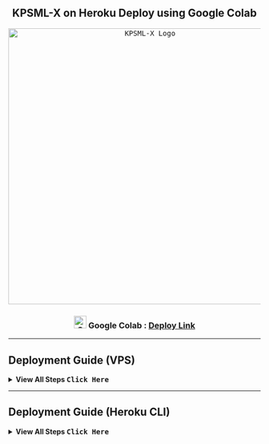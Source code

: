 <div align=center>

## KPSML-X on Heroku Deploy using Google Colab

<p>
    <a href="https://github.com/Tamilupdates/KPSML-X">
        <kbd>
            <img src="https://graph.org/file/879239eb830dd6c00b07e.jpg" width="550" alt="KPSML-X Logo">
        </kbd>
    </a>
</p>

### <img src="https://graph.org/file/504ba776ef0724a4ae85b.png" width="25" alt="Google Colab Logo"> Google Colab : [Deploy Link](https://colab.research.google.com/drive/1ntoqoj3jDq2FtU2-joizh0DO64uoec9q)

</div>

---

## Deployment Guide (VPS)

<details>
  <summary><strong>View All Steps  <kbd>Click Here</kbd></strong></summary>

---

## 1. Prerequisites

- **Tutorial Video from A to Z (Latest Video)**
- Special thanks to [Wiszky](https://github.com/vishnoe115)

[![See Video](https://img.shields.io/badge/See%20Video-black?style=for-the-badge&logo=YouTube)](https://youtu.be/xzLOLyKYl54)

---

## 2. Installing Requirements

Clone this repository:

```bash
git clone https://github.com/Tamilupdates/KPSML-X kpsml-x && cd kpsml-x
```

---

## 3. Build and Run the Docker Image

*Make sure you mount the app folder and install Docker following the official documentation.*

There are two methods to build and run the Docker image:

### 3.1 Using Official Docker Commands

- **Start Docker daemon** (skip if already running):

  ```bash
  sudo dockerd
  ```

- **Build the Docker image:**

  ```bash
  sudo docker build . -t kpsmlx
  ```

- **Run the image:**

  ```bash
  sudo docker run -p 80:80 -p 8080:8080 kpsmlx
  ```

- **To stop the running image:**

  First, list running containers:

  ```bash
  sudo docker ps
  ```

  Then, stop the container using its ID:

  ```bash
  sudo docker stop <container_id>
  ```

---

### 3.2 Using docker-compose (Recommended)

**Note:** If you want to use ports other than 80 and 8080 for torrent file selection and rclone serve respectively, update them in [docker-compose.yml](https://github.com/Tamilupdates/KPSML-X/blob/main/docker-compose.yml).

- **Install docker-compose:**

  ```bash
  sudo apt install docker-compose
  ```

- **Build and run the Docker image (or view the current running image):**

  ```bash
  sudo docker-compose up
  ```

- **After editing files (e.g., using nano to edit start.sh), rebuild:**

  ```bash
  sudo docker-compose up --build
  ```

- **To stop the running image:**

  ```bash
  sudo docker-compose stop
  ```

- **To restart the image:**

  ```bash
  sudo docker-compose start
  ```

- **To view the latest logs from the running container (after mounting the folder):**

  ```bash
  sudo docker-compose up
  ```

- **Tutorial Video for docker-compose and checking ports:**

  [![See Video](https://img.shields.io/badge/See%20Video-black?style=for-the-badge&logo=YouTube)](https://youtu.be/c8_TU1sPK08)


------

#### Docker Notes

**IMPORTANT NOTES**:

1. Set `BASE_URL_PORT` and `RCLONE_SERVE_PORT` variables to any port you want to use. Default is `80` and `8080` respectively.
2. You should stop the running image before deleting the container and you should delete the container before the image.
3. To delete the container (this will not affect on the image):

```
sudo docker container prune
```

4. To delete te images:

```
sudo docker image prune -a
```

5. Check the number of processing units of your machine with `nproc` cmd and times it by 4, then edit `AsyncIOThreadsCount` in qBittorrent.conf.
    
  </li></ol>
</details>

---

## **Deployment Guide (Heroku CLI)**
<details>
  <summary><strong>View All Steps  <kbd>Click Here</kbd></strong></summary>
  
---
  
**Step 1 :** Git clone this Repo and change directory

> Make sure git is Installed in your system or quick run `apt-get install git pip curl -y`

```shell
git clone https://github.com/Tamilupdates/KPSML-X kpsml-x && cd kpsml-x 
```

---

**Step 2 :** Now Install Heroku in your Sytem or checkout Official Heroku Deploy Docs, or Download via `apt-get` or `npm`

> For Android : Use `termux` (Download via FDroid) for CLI usage

**The script requires sudo and isn’t Windows compatible.**

```shell
curl https://cli-assets.heroku.com/install.sh | sh
```

**Install with Ubuntu / Debian apt-get**

```shell
curl https://cli-assets.heroku.com/install-ubuntu.sh | sh
```

**Install via `npm` (Not Recommanded)**

```shell
npm install -g heroku
```

**Official Heroku Install Guide :** [Check Here](https://devcenter.heroku.com/articles/heroku-cli#install-the-heroku-cli)

---

**Step 3 :** Login into Heroku and Log In CLI via Browser 

_With Browser_

```shell
heroku login
```

**OR**

_Without Browser_

```shell
heroku login -i
```

- Put `Heroku Email` : Heroku Email `email@example.com`

- Put `Heroku Password` : Heroku API Key. Get from [Here](https://dashboard.heroku.com/account)

---

**Step 4 :** Create Heroku App and specify stack and region with App Name

```shell
heroku create --region us --stack container APP_NAME
```

**To Be Noted**: Copy the `BASE_URL` after the App is Created and Put the Value in `BASE_URL` when editing `config.env`

**Notes:**
- `--region us` for United States Server.

- `--region eu` for Europe Server.

- `APP_NAME` should be replaced with your unique app name _(Optional)_. If not given it generates a random name.

- `--stack container` for setting stack to container for Dockerfile.

- `--buildpack heroku/python` for using build slug for repo deploy and build.

---

**Step 5 :** Now set all the Required Variables and Files into this Branch MAIN Repo like config.env, accounts.zip, token.pickle, All Private Files(optional)- 

  > Only config.env Mabdatory with Only Mandatory Vars Only, After that Put all Private Files or Vars via Bot Settings `/bs`

**To Edit Inside CLI (nano Editor):** _(Termux Users)_

```shell
nano config.env
```

- **Sample config.env** _(Copy these and Paste in Editor and Fill Up)_
  ```
  BOT_TOKEN = ""
  TELEGRAM_API = ""
  TELEGRAM_HASH = ""
  OWNER_ID = ""
  DATABASE_URL = ""
  BASE_URL = ""
  SET_COMMANDS = "True"
  UPSTREAM_REPO = "https://github.com/Tamilupdates/KPSML-X"
  UPSTREAM_BRANCH = "hk_kpsmlx"
  ```
- After Setup Exit from Editor via `CTRL + X`, followed via `y` and `Enter`...

**Helpful Commands:**

- **Exit from nano** : `CTRL + X`
- **Save File** : `CTRL + S`
- **Check Help** : `CTRL + G`
- **Undo Changes** : `ALT + U`
- ^ means CTRL _(Termux Users)_

---

**Step 6 :** Set Local git remote for Heroku. Give All Commands One by One.

```shell
git add . -f
git commit -m "HK Setup"
heroku git:remote -a APP_NAME
```

---

**Step 7 :** Now push to Heroku via git forcefully to build.

```shell
git push heroku main -f
```

**Heroku Logs:** When checking Logs, Use this will give Complete Logs.

```shell
heroku logs -a APP_NAME
```

- Add arg `-t` for Live Stream Logs and Use `CTRL + C` to Exit from it.

---

**All Heroku CLI Commands :** [Click Here](https://devcenter.heroku.com/articles/heroku-cli-commands#heroku-config-set)

---

# ***Variables Description:***

- `UPSTREAM_REPO`: GitHub repository URL, if your repo is private add `https://username:{githubtoken}@github.com/{username}/{reponame}`. `Str`

- Any change in docker you need to deploy/build again with updated repo to take effect. 
              - **No Need to delete .gitignore file or any File**

- `UPSTREAM_BRANCH`: Upstream branch for update. Default is `hk_kpsmlx`. `Str`

- `BOT_TOKEN`: Telegram Bot Token that you got from [BotFather](https://t.me/BotFather). `Str`

- `OWNER_ID`: Telegram User ID (not username) of the Owner of the bot. `Int`

- `TELEGRAM_API`: This is to authenticate your Telegram account for downloading Telegram files. You can get this from <https://my.telegram.org>. `Int`

- `TELEGRAM_HASH`: This is to authenticate your Telegram account for downloading Telegram files. You can get this from <https://my.telegram.org>. `Str`

- `BASE_URL`: Valid BASE URL where the bot is deployed to use torrent web files selection. Format of URL should be `https://app-name-random_code.herokuapp.com/`, where `app-name` is the name of your heroku app Paste the URL got when the App was Made. `Str`

- `TORRENT_TIMEOUT`: Timeout of dead torrents downloading with qBittorrent and Aria2c in seconds. `Int`
  > Must Add else Bot Crashes! Set to 0 even not Needed

- `DATABASE_URL`: Database URL of MongoDb to store all your files and Vars. Adding this will be Helpful. `Str`

---

## ***Branch Specifications:***

- All files to be Uploaded in `main` Branch and set Upstream as `hk_kpsmlx` Branch
</details>
